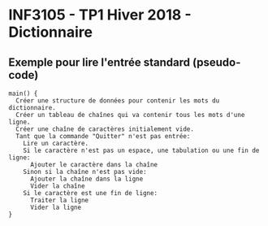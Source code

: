 # INF3105 - TP1 Hiver 2018 - Dictionnaire

## Exemple pour lire l'entrée standard (pseudo-code)
```
main() {
  Créer une structure de données pour contenir les mots du dictionnaire.
  Créer un tableau de chaînes qui va contenir tous les mots d'une ligne.
  Créer une chaîne de caractères initialement vide.
  Tant que la commande "Quitter" n'est pas entrée:
    Lire un caractère.
    Si le caractère n'est pas un espace, une tabulation ou une fin de ligne:
      Ajouter le caractère dans la chaîne
    Sinon si la chaîne n'est pas vide:
      Ajouter la chaîne dans la ligne
      Vider la chaîne
    Si le caractère est une fin de ligne:
      Traiter la ligne
      Vider la ligne
}
```
